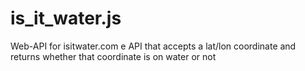 # is_it_water.js
Web-API for isitwater.com e API that accepts a lat/lon coordinate and returns whether that coordinate is on water or not
